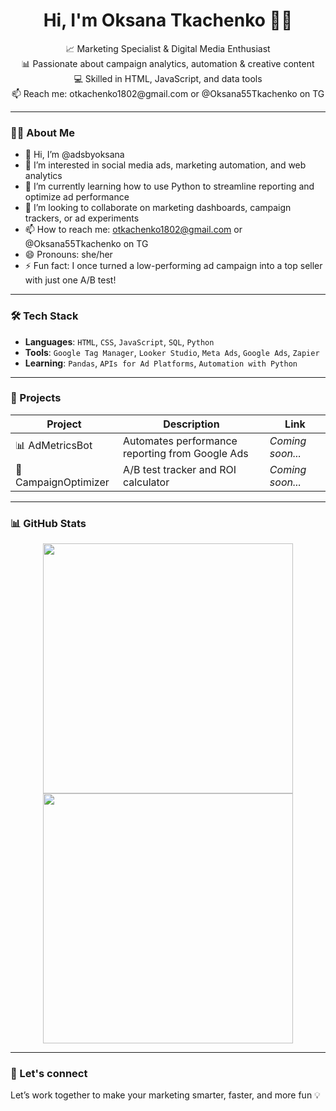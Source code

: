 <h1 align="center">Hi, I'm Oksana Tkachenko 👩‍💻</h1>

<p align="center">
  📈 Marketing Specialist & Digital Media Enthusiast<br>
  📊 Passionate about campaign analytics, automation & creative content<br>
  💻 Skilled in HTML, JavaScript, and data tools<br>
  📫 Reach me: otkachenko1802@gmail.com or @Oksana55Tkachenko on TG
</p>

---

### 🙋‍♀️ About Me

- 👋 Hi, I’m @adsbyoksana  
- 👀 I’m interested in social media ads, marketing automation, and web analytics  
- 🌱 I’m currently learning how to use Python to streamline reporting and optimize ad performance  
- 💞️ I’m looking to collaborate on marketing dashboards, campaign trackers, or ad experiments  
- 📫 How to reach me: otkachenko1802@gmail.com or @Oksana55Tkachenko on TG  
- 😄 Pronouns: she/her  
- ⚡ Fun fact: I once turned a low-performing ad campaign into a top seller with just one A/B test!

---

### 🛠 Tech Stack

- **Languages**: `HTML`, `CSS`, `JavaScript`, `SQL`, `Python`
- **Tools**: `Google Tag Manager`, `Looker Studio`, `Meta Ads`, `Google Ads`, `Zapier`
- **Learning**: `Pandas`, `APIs for Ad Platforms`, `Automation with Python`

---

### 🚀 Projects

| Project | Description | Link |
|--------|-------------|------|
| 📊 AdMetricsBot | Automates performance reporting from Google Ads | *Coming soon...* |
| 🧠 CampaignOptimizer | A/B test tracker and ROI calculator | *Coming soon...* |

---

### 📊 GitHub Stats

<p align="center">
  <img src="https://github-readme-stats.vercel.app/api?username=adsbyoksana&show_icons=true&theme=github_dark" width="400" />
  <img src="https://github-readme-streak-stats.herokuapp.com/?user=adsbyoksana&theme=github-dark" width="400" />
</p>

---

### 🤝 Let's connect

Let’s work together to make your marketing smarter, faster, and more fun 💡
